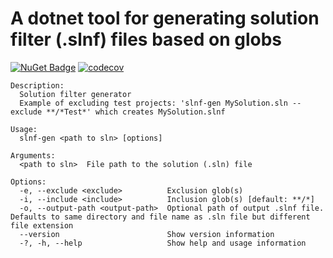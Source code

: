 # A dotnet tool for generating solution filter (.slnf) files based on globs

[![NuGet Badge](https://buildstats.info/nuget/SolutionFilterGenerator)](https://www.nuget.org/packages/SolutionFilterGenerator/)
[![codecov](https://codecov.io/gh/rosenbjerg/slnf-gen/branch/main/graph/badge.svg?token=QDTWE5RVE7)](https://codecov.io/gh/rosenbjerg/slnf-gen)

```
Description:
  Solution filter generator
  Example of excluding test projects: 'slnf-gen MySolution.sln --exclude **/*Test*' which creates MySolution.slnf

Usage:
  slnf-gen <path to sln> [options]

Arguments:
  <path to sln>  File path to the solution (.sln) file

Options:
  -e, --exclude <exclude>          Exclusion glob(s)
  -i, --include <include>          Inclusion glob(s) [default: **/*]
  -o, --output-path <output-path>  Optional path of output .slnf file. Defaults to same directory and file name as .sln file but different file extension
  --version                        Show version information
  -?, -h, --help                   Show help and usage information
```
